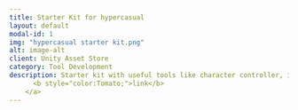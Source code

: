```yaml
---
title: Starter Kit for hypercasual
layout: default
modal-id: 1
img: "hypercasual starter kit.png"
alt: image-alt
client: Unity Asset Store
category: Tool Development
description: Starter kit with useful tools like character controller, item modifier, inventory, save system and more... <a href="https://assetstore.unity.com/packages/templates/systems/hypercasual-arcade-idle-starter-kit-234142">
      <b style="color:Tomato;">link</b>
    </a>
---
```

